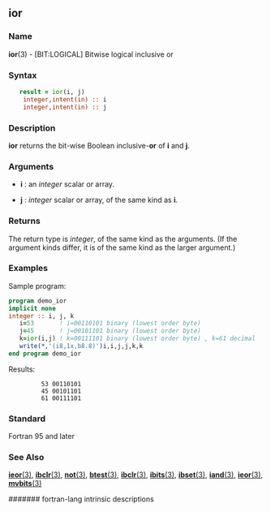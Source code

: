 ## ior

### **Name**

**ior**(3) - \[BIT:LOGICAL\] Bitwise logical inclusive or

### **Syntax**

```fortran
   result = ior(i, j)
    integer,intent(in) :: i
    integer,intent(in) :: j
```

### **Description**

**ior** returns the bit-wise Boolean inclusive-**or** of **i** and **j**.

### **Arguments**

- **i**
  : an _integer_ scalar or array.

- **j**
  : _integer_ scalar or array, of the same kind as **i**.

### **Returns**

The return type is _integer_, of the same kind as the arguments. (If the
argument kinds differ, it is of the same kind as the larger argument.)

### **Examples**

Sample program:

```fortran
program demo_ior
implicit none
integer :: i, j, k
   i=53       ! i=00110101 binary (lowest order byte)
   j=45       ! j=00101101 binary (lowest order byte)
   k=ior(i,j) ! k=00111101 binary (lowest order byte) , k=61 decimal
   write(*,'(i8,1x,b8.8)')i,i,j,j,k,k
end program demo_ior
```

Results:

```
         53 00110101
         45 00101101
         61 00111101
```

### **Standard**

Fortran 95 and later

### **See Also**

[**ieor**(3)](IEOR),
[**ibclr**(3)](IBCLR),
[**not**(3)](NOT),
[**btest**(3)](BTEST),
[**ibclr**(3)](IBCLR),
[**ibits**(3)](IBITS),
[**ibset**(3)](IBSET),
[**iand**(3)](IAND),
[**ieor**(3)](IEOR),
[**mvbits**(3)](MVBITS)

####### fortran-lang intrinsic descriptions
